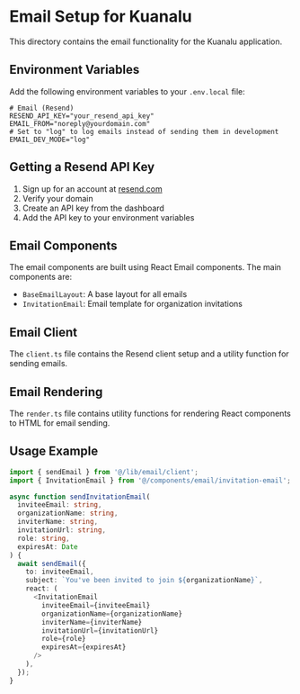 # Email Setup for Kuanalu

This directory contains the email functionality for the Kuanalu application.

## Environment Variables

Add the following environment variables to your `.env.local` file:

```
# Email (Resend)
RESEND_API_KEY="your_resend_api_key"
EMAIL_FROM="noreply@yourdomain.com"
# Set to "log" to log emails instead of sending them in development
EMAIL_DEV_MODE="log"
```

## Getting a Resend API Key

1. Sign up for an account at [resend.com](https://resend.com)
2. Verify your domain
3. Create an API key from the dashboard
4. Add the API key to your environment variables

## Email Components

The email components are built using React Email components. The main components are:

- `BaseEmailLayout`: A base layout for all emails
- `InvitationEmail`: Email template for organization invitations

## Email Client

The `client.ts` file contains the Resend client setup and a utility function for sending emails.

## Email Rendering

The `render.ts` file contains utility functions for rendering React components to HTML for email sending.

## Usage Example

```typescript
import { sendEmail } from '@/lib/email/client';
import { InvitationEmail } from '@/components/email/invitation-email';

async function sendInvitationEmail(
  inviteeEmail: string,
  organizationName: string,
  inviterName: string,
  invitationUrl: string,
  role: string,
  expiresAt: Date
) {
  await sendEmail({
    to: inviteeEmail,
    subject: `You've been invited to join ${organizationName}`,
    react: (
      <InvitationEmail
        inviteeEmail={inviteeEmail}
        organizationName={organizationName}
        inviterName={inviterName}
        invitationUrl={invitationUrl}
        role={role}
        expiresAt={expiresAt}
      />
    ),
  });
}
``` 